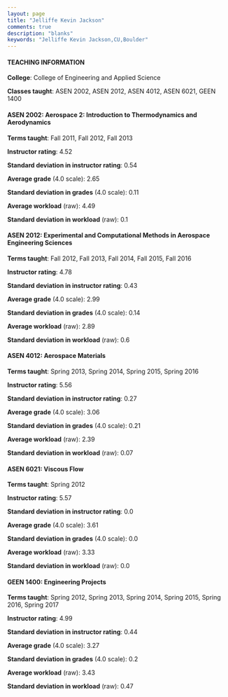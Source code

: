 ```yaml
---
layout: page
title: "Jelliffe Kevin Jackson" 
comments: true
description: "blanks"
keywords: "Jelliffe Kevin Jackson,CU,Boulder"
---
```

<head>
<script src="https://ajax.googleapis.com/ajax/libs/jquery/2.1.3/jquery.min.js"></script>
<script src="https://dl.dropboxusercontent.com/s/pc42nxpaw1ea4o9/highcharts.js?dl=0"></script>
<!-- <script src="../assets/js/highcharts.js"></script> -->
<style type="text/css">@font-face {
	font-family: "Bebas Neue";
	src: url(https://www.filehosting.org/file/details/544349/BebasNeue Regular.otf) format("opentype");
	}
	h1.Bebas { 
		font-family: "Bebas Neue", Verdana, Tahoma;
	}
</style>
</head>
	   
#### TEACHING INFORMATION

**College**: College of Engineering and Applied Science

**Classes taught**: ASEN 2002, ASEN 2012, ASEN 4012, ASEN 6021, GEEN 1400

#### ASEN 2002: Aerospace 2: Introduction to Thermodynamics and Aerodynamics

**Terms taught**: Fall 2011, Fall 2012, Fall 2013

**Instructor rating**: 4.52

**Standard deviation in instructor rating**: 0.54

**Average grade** (4.0 scale): 2.65

**Standard deviation in grades** (4.0 scale): 0.11

**Average workload** (raw): 4.49

**Standard deviation in workload** (raw): 0.1

#### ASEN 2012: Experimental and Computational Methods in Aerospace Engineering Sciences

**Terms taught**: Fall 2012, Fall 2013, Fall 2014, Fall 2015, Fall 2016

**Instructor rating**: 4.78

**Standard deviation in instructor rating**: 0.43

**Average grade** (4.0 scale): 2.99

**Standard deviation in grades** (4.0 scale): 0.14

**Average workload** (raw): 2.89

**Standard deviation in workload** (raw): 0.6

#### ASEN 4012: Aerospace Materials

**Terms taught**: Spring 2013, Spring 2014, Spring 2015, Spring 2016

**Instructor rating**: 5.56

**Standard deviation in instructor rating**: 0.27

**Average grade** (4.0 scale): 3.06

**Standard deviation in grades** (4.0 scale): 0.21

**Average workload** (raw): 2.39

**Standard deviation in workload** (raw): 0.07

#### ASEN 6021: Viscous Flow

**Terms taught**: Spring 2012

**Instructor rating**: 5.57

**Standard deviation in instructor rating**: 0.0

**Average grade** (4.0 scale): 3.61

**Standard deviation in grades** (4.0 scale): 0.0

**Average workload** (raw): 3.33

**Standard deviation in workload** (raw): 0.0

#### GEEN 1400: Engineering Projects

**Terms taught**: Spring 2012, Spring 2013, Spring 2014, Spring 2015, Spring 2016, Spring 2017

**Instructor rating**: 4.99

**Standard deviation in instructor rating**: 0.44

**Average grade** (4.0 scale): 3.27

**Standard deviation in grades** (4.0 scale): 0.2

**Average workload** (raw): 3.43

**Standard deviation in workload** (raw): 0.47

